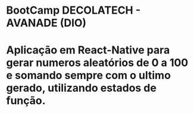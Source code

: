 # BootCamp DECOLATECH - AVANADE (DIO)

# Aplicação em React-Native para gerar numeros aleatórios de 0 a 100 e somando sempre com o ultimo gerado, utilizando estados de função.
